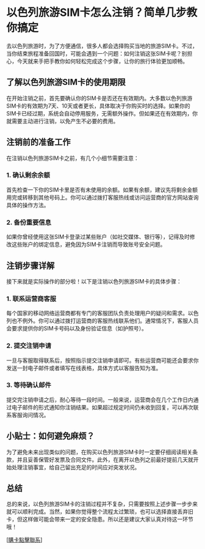 # 以色列旅游SIM卡怎么注销？简单几步教你搞定

去以色列旅游时，为了方便通信，很多人都会选择购买当地的旅游SIM卡。不过，当你结束旅程准备回国时，可能会遇到一个问题：如何注销这张SIM卡呢？别担心，今天就来手把手教你如何轻松完成这个步骤，让你的旅行体验更加顺畅。

## 了解以色列旅游SIM卡的使用期限

在开始注销之前，首先要确认你的SIM卡是否还在有效期内。大多数以色列旅游SIM卡的有效期为7天、10天或者更长，具体取决于你购买时的选择。如果你的SIM卡已经过期，系统会自动停用服务，无需额外操作。但如果还在有效期内，你就需要主动进行注销，以免产生不必要的费用。

## 注销前的准备工作

在注销以色列旅游SIM卡之前，有几个小细节需要注意：

### 1. 确认剩余余额
首先检查一下你的SIM卡里是否有未使用的余额。如果有余额，建议先将剩余金额用完或转移到其他号码上。你可以通过拨打客服热线或访问运营商的官方网站查询具体的操作方法。

### 2. 备份重要信息
如果你曾经使用这张SIM卡登录过某些账户（如社交媒体、银行等），记得及时修改这些账户的绑定信息，避免因为SIM卡注销而导致账号安全问题。

## 注销步骤详解

接下来就是实际操作的部分啦！以下是注销以色列旅游SIM卡的具体步骤：

### 1. 联系运营商客服
每个国家的移动网络运营商都有专门的客服团队负责处理用户的疑问和需求。以色列也不例外。你可以通过拨打运营商的客服热线联系他们。通常情况下，客服人员会要求提供你的SIM卡号码以及身份验证信息（如护照号）。

### 2. 提交注销申请
一旦与客服取得联系后，按照指示提交注销申请即可。有些运营商可能还会要求你发送一封电子邮件或者填写在线表格，具体方式以客服告知为准。

### 3. 等待确认邮件
提交完注销申请之后，耐心等待一段时间。一般来说，运营商会在几个工作日内通过电子邮件的形式通知你注销结果。如果超过规定时间仍未收到回复，可以再次联系客服询问情况。

## 小贴士：如何避免麻烦？

为了避免未来出现类似的问题，在购买以色列旅游SIM卡时一定要仔细阅读相关条款，并且妥善保管好发票及合同文件。此外，在离开以色列之前最好提前几天就开始处理注销事宜，给自己留出充足的时间应对突发状况。

## 总结

总的来说，以色列旅游SIM卡的注销过程并不复杂，只需要按照上述步骤一步步来就可以顺利完成。当然，如果你觉得整个流程太过繁琐，也可以选择直接丢弃旧卡，但这样做可能会带来一定的安全隐患。所以还是建议大家认真对待这一环节哦！

[[購卡點擊聯系](https://t.me/s/esim1088)]